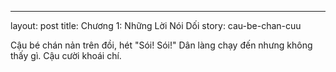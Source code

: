 ---
layout: post
title: Chương 1: Những Lời Nói Dối
story: cau-be-chan-cuu

Cậu bé chán nản trên đồi, hét "Sói! Sói!" Dân làng chạy đến nhưng không thấy gì. Cậu cười khoái chí.
